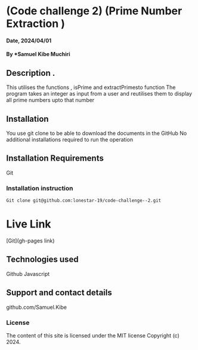 # (Code challenge 2) (Prime Number Extraction )

#### Date, 2024/04/01

#### By *Samuel Kibe Muchiri

## Description .
This utilises the functions , isPrime and extractPrimesto function 
The program takes an integer as input from a user and reutilises them to display all prime numbers upto that number

## Installation
You use git clone to be able to download the documents in the GitHub
No  additional installations required to run the operation 

## Installation Requirements
Git

### Installation instruction
```
Git clone git@github.com:lonestar-19/code-challenge--2.git
```

# Live Link
[Git](gh-pages link)

## Technologies used
Github
Javascript

## Support and contact details
github.com/Samuel.Kibe

### License
The content of this site is licensed under the MIT license
Copyright (c) 2024.




